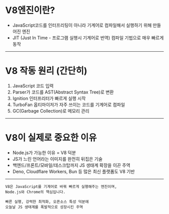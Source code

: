 # V8엔진이란? 

- JavaScript코드를 인터프리팅이 아니라 기계어로 컴파일해서 실행하기 위해 만들어진 엔진
- JIT (Just In Time - 프로그램 실행시 기계어로 번역) 컴파일 기법으로 매우 빠르게 동작 

---

# V8 작동 원리 (간단히)

1. JavaScript 코드 입력
2. Parser가 코드를 AST(Abstract Syntax Tree)로 변환
3. Ignition 인터프리터가 빠르게 실행 시작
4. TurboFan 옵티마이저가 자주 쓰이는 코드를 기계어로 컴파일
5. GC(Garbage Collection)로 메모리 관리

---

# V8이 실제로 중요한 이유
- Node.js가 가능한 이유 = V8 덕분
- JS가 느린 언어라는 이미지를 완전히 뒤집은 기술
- 백엔드/프론트/모바일/데스크탑까지 JS 생태계 확장을 이끈 주역
- Deno, Cloudflare Workers, Bun 등 많은 최신 플랫폼도 V8 기반

---

```
V8은 JavaScript를 기계어로 바꿔 빠르게 실행해주는 엔진이며, 
Node.js와 Chrome의 핵심입니다.

빠른 실행, 강력한 최적화, 오픈소스 특성 덕분에 
오늘날 JS 생태계를 폭발적으로 성장시킨 주역
```
